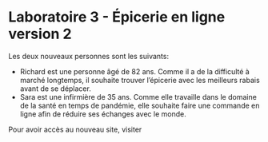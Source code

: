 # Laboratoire 3 - Épicerie en ligne version 2

Les deux nouveaux personnes sont les suivants: 
- Richard est une personne âgé de 82 ans. Comme il a de la difficulté à marché longtemps, il souhaite trouver l’épicerie avec les meilleurs rabais avant de se déplacer.
- Sara est une infirmière de 35 ans. Comme elle travaille dans le domaine de la santé en temps de pandémie, elle souhaite faire une commande en ligne afin de réduire ses échanges avec le monde.

Pour avoir accès au nouveau site, visiter 
